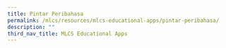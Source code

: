 ```yaml
---
title: Pintar Peribahasa
permalink: /mlcs/resources/mlcs-educational-apps/pintar-peribahasa/
description: ""
third_nav_title: MLCS Educational Apps
---
```

